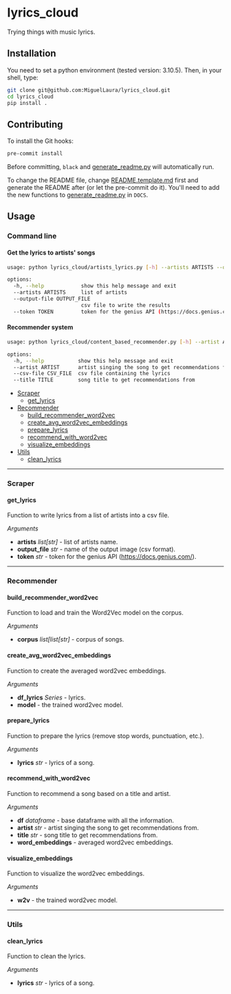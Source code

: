 # lyrics_cloud

Trying things with music lyrics.

## Installation

You need to set a python environment (tested version: 3.10.5). Then, in your shell, type:

 ```bash
 git clone git@github.com:MiguelLaura/lyrics_cloud.git
 cd lyrics_cloud
 pip install .
 ```

## Contributing

To install the Git hooks:
```bash
pre-commit install
```

Before committing, `black` and [generate_readme.py](script/generate_readme.py) will automatically run.

To change the README file, change [README.template.md](README.template.md) first and generate the README after (or let the pre-commit do it). You'll need to add the new functions to [generate_readme.py](script/generate_readme.py) in `DOCS`.

## Usage

### Command line

#### Get the lyrics to artists' songs

```bash
usage: python lyrics_cloud/artists_lyrics.py [-h] --artists ARTISTS --output-file OUTPUT_FILE --token TOKEN

options:
  -h, --help            show this help message and exit
  --artists ARTISTS     list of artists
  --output-file OUTPUT_FILE
                        csv file to write the results
  --token TOKEN         token for the genius API (https://docs.genius.com/)
```

#### Recommender system

```bash
usage: python lyrics_cloud/content_based_recommender.py [-h] --artist ARTIST --csv-file CSV_FILE --title TITLE

options:
  -h, --help           show this help message and exit
  --artist ARTIST      artist singing the song to get recommendations from
  --csv-file CSV_FILE  csv file containing the lyrics
  --title TITLE        song title to get recommendations from
```

* [Scraper](#scraper)
  * [get_lyrics](#get_lyrics)
* [Recommender](#recommender)
  * [build_recommender_word2vec](#build_recommender_word2vec)
  * [create_avg_word2vec_embeddings](#create_avg_word2vec_embeddings)
  * [prepare_lyrics](#prepare_lyrics)
  * [recommend_with_word2vec](#recommend_with_word2vec)
  * [visualize_embeddings](#visualize_embeddings)
* [Utils](#utils)
  * [clean_lyrics](#clean_lyrics)

---

### Scraper

#### get_lyrics

Function to write lyrics from a list of artists into a csv file.

*Arguments*

* **artists** *list[str]* - list of artists name.
* **output_file** *str* - name of the output image (csv format).
* **token** *str* - token for the genius API (https://docs.genius.com/).

---

### Recommender

#### build_recommender_word2vec

Function to load and train the Word2Vec model on the corpus.

*Arguments*

* **corpus** *list[list[str]* - corpus of songs.

#### create_avg_word2vec_embeddings

Function to create the averaged word2vec embeddings.

*Arguments*

* **df_lyrics** *Series* - lyrics.
* **model** - the trained word2vec model.

#### prepare_lyrics

Function to prepare the lyrics (remove stop words, punctuation, etc.).

*Arguments*

* **lyrics** *str* - lyrics of a song.

#### recommend_with_word2vec

Function to recommend a song based on a title and artist.

*Arguments*

* **df** *dataframe* - base dataframe with all the information.
* **artist** *str* - artist singing the song to get recommendations from.
* **title** *str* - song title to get recommendations from.
* **word_embeddings** - averaged word2vec embeddings.

#### visualize_embeddings

Function to visualize the word2vec embeddings.

*Arguments*

* **w2v** - the trained word2vec model.

---

### Utils

#### clean_lyrics

Function to clean the lyrics.

*Arguments*

* **lyrics** *str* - lyrics of a song.
